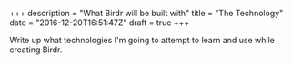 +++
description = "What Birdr will be built with"
title = "The Technology"
date = "2016-12-20T16:51:47Z"
draft = true
+++

Write up what technologies I'm going to attempt to learn and use while creating Birdr.
